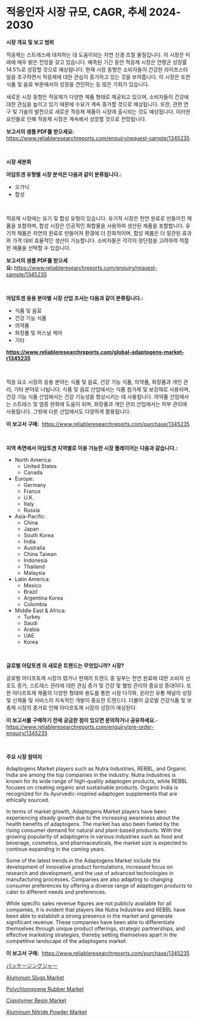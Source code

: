 <p><h1>적응인자 시장 규모, CAGR, 추세 2024-2030</h1></p><p><strong>시장 개요 및 보고 범위</strong></p>
<p><p>적응제는 스트레스에 대처하는 데 도움이되는 자연 신경 조절 물질입니다. 이 시장은 미래에 매우 밝은 전망을 갖고 있습니다. 예측된 기간 동안 적응제 시장은 연평균 성장률 14.5%로 성장할 것으로 예상됩니다. 현재 시장 동향은 소비자들이 건강한 라이프스타일을 추구하면서 적응제에 대한 관심이 증가하고 있는 것을 보여줍니다. 이 시장은 또한 식품 및 음료 부문에서의 성장을 견인하는 등 많은 기회가 있습니다. </p><p>새로운 시장 동향은 적응제가 다양한 제품 형태로 제공되고 있으며, 소비자들이 건강에 대한 관심을 높이고 있기 때문에 수요가 계속 증가할 것으로 예상됩니다. 또한, 관련 연구 및 기술의 발전으로 새로운 적응제 제품이 시장에 출시되는 것도 예상됩니다. 이러한 요인들로 인해 적응제 시장은 계속해서 성장할 것으로 전망됩니다.</p></p>
<p><strong>보고서의 샘플 PDF를 받으세요:</strong> <a href="https://www.reliableresearchreports.com/enquiry/request-sample/1345235">https://www.reliableresearchreports.com/enquiry/request-sample/1345235</a></p>
<p>&nbsp;</p>
<p><strong>시장 세분화</strong></p>
<p><strong>아답토겐 유형별 시장 분석은 다음과 같이 분류됩니다.:</strong></p>
<p><ul><li>오가닉</li><li>합성</li></ul></p>
<p>&nbsp;</p>
<p><p>적응제 시장에는 유기 및 합성 유형이 있습니다. 유기적 시장은 천연 원료로 만들어진 제품을 포함하며, 합성 시장은 인공적인 화합물을 사용하여 생산된 제품을 포함합니다. 유기적 제품은 자연의 원료로 만들어져 환경에 더 친화적이며, 합성 제품은 더 일관된 효과와 가격 대비 효율적인 생산이 가능합니다. 소비자들은 각각의 장단점을 고려하여 적절한 제품을 선택할 수 있습니다.</p></p>
<p><strong>보고서의 샘플 PDF를 받으세요:</strong>&nbsp;<a href="https://www.reliableresearchreports.com/enquiry/request-sample/1345235">https://www.reliableresearchreports.com/enquiry/request-sample/1345235</a></p>
<p>&nbsp;</p>
<p><strong> 아답토겐 응용 분야별 시장 산업 조사는 다음과 같이 분류됩니다.:</strong></p>
<p><ul><li>식품 및 음료</li><li>건강 기능 식품</li><li>의약품</li><li>화장품 및 퍼스널 케어</li><li>기타</li></ul></p>
<p><strong><a href="https://www.reliableresearchreports.com/global-adaptogens-market-r1345235">https://www.reliableresearchreports.com/global-adaptogens-market-r1345235</a></strong></p>
<p>&nbsp;</p>
<p><p>적응 요소 시장의 응용 분야는 식품 및 음료, 건강 기능 식품, 의약품, 화장품과 개인 관리, 기타 분야로 나뉩니다. 식품 및 음료 산업에서는 식품 첨가제 및 보강제로 사용되며, 건강 기능 식품 산업에서는 건강 기능성을 향상시키는 데 사용됩니다. 의약품 산업에서는 스트레스 및 염증 완화에 도움이 되며, 화장품과 개인 관리 산업에서는 피부 관리에 사용됩니다. 그밖에 다른 산업에서도 다양하게 활용됩니다.</p></p>
<p><strong>이 보고서 구매:</strong>&nbsp; <a href="https://www.reliableresearchreports.com/purchase/1345235">https://www.reliableresearchreports.com/purchase/1345235</a></p>
<p>&nbsp;</p>
<p><strong>지역 측면에서 아답토겐 지역별로 이용 가능한 시장 플레이어는 다음과 같습니다.:</strong></p>
<p><ul>
    <li>
        North America:
        <ul>
            <li>United States</li>
            <li>Canada</li>
        </ul>
    </li>
    <li>
        Europe:
        <ul>
            <li>Germany</li>
            <li>France</li>
            <li>U.K.</li>
            <li>Italy</li>
            <li>Russia</li>
        </ul>
    </li>
    <li>
        Asia-Pacific:
        <ul>
            <li>China</li>
            <li>Japan</li>
            <li>South Korea</li>
            <li>India</li>
            <li>Australia</li>
            <li>China Taiwan</li>
            <li>Indonesia</li>
            <li>Thailand</li>
            <li>Malaysia</li>
        </ul>
    </li>
    <li>
        Latin America:
        <ul>
            <li>Mexico</li>
            <li>Brazil</li>
            <li>Argentina Korea</li>
            <li>Colombia</li>
        </ul>
    </li>
    <li>
        Middle East & Africa:
        <ul>
            <li>Turkey</li>
            <li>Saudi</li>
            <li>Arabia</li>
            <li>UAE</li>
            <li>Korea</li>
        </ul>
    </li>
    </ul></p>
<p>&nbsp;</p>
<p><strong>글로벌 아답토겐 의 새로운 트렌드는 무엇입니까? 시장?</strong></p>
<p><p>글로벌 아다프토제 시장의 떴거나 현재의 트렌드 중 일부는 천연 원료에 대한 소비자 선호도 증가, 스트레스 관리에 대한 관심 증가 및 건강 및 웰빙 관리의 중요성 증대이다. 또한 아다프토제 제품의 다양한 형태와 용도를 통한 시장 다각화, 온라인 유통 채널의 성장 및 신제품 및 서비스의 지속적인 개발이 중요한 트렌드다. 더불어 글로벌 건강식품 및 보충제 시장의 증가로 인해 아다프토제 시장의 성장이 예상된다.</p></p>
<p><strong>이 보고서를 구매하기 전에 궁금한 점이 있으면 문의하거나 공유하세요.</strong>- <a href="https://www.reliableresearchreports.com/enquiry/pre-order-enquiry/1345235">https://www.reliableresearchreports.com/enquiry/pre-order-enquiry/1345235</a></p>
<p>&nbsp;</p>
<p><strong>주요 시장 참여자</strong></p>
<p><p>Adaptogens Market players such as Nutra Industries, REBBL, and Organic India are among the top companies in the industry. Nutra Industries is known for its wide range of high-quality adaptogen products, while REBBL focuses on creating organic and sustainable products. Organic India is recognized for its Ayurvedic-inspired adaptogen supplements that are ethically sourced.</p><p>In terms of market growth, Adaptogens Market players have been experiencing steady growth due to the increasing awareness about the health benefits of adaptogens. The market has also been fueled by the rising consumer demand for natural and plant-based products. With the growing popularity of adaptogens in various industries such as food and beverage, cosmetics, and pharmaceuticals, the market size is expected to continue expanding in the coming years.</p><p>Some of the latest trends in the Adaptogens Market include the development of innovative product formulations, increased focus on research and development, and the use of advanced technologies in manufacturing processes. Companies are also adapting to changing consumer preferences by offering a diverse range of adaptogen products to cater to different needs and preferences.</p><p>While specific sales revenue figures are not publicly available for all companies, it is evident that players like Nutra Industries and REBBL have been able to establish a strong presence in the market and generate significant revenue. These companies have been able to differentiate themselves through unique product offerings, strategic partnerships, and effective marketing strategies, thereby setting themselves apart in the competitive landscape of the adaptogens market.</p></p>
<p><strong>이 보고서 구매:</strong>&nbsp;&nbsp;<a href="https://www.reliableresearchreports.com/purchase/1345235">https://www.reliableresearchreports.com/purchase/1345235</a></p>
<p><p><a href="https://medium.com/@dylancoleman70/%E3%83%91%E3%83%83%E3%82%B1%E3%83%BC%E3%82%B8%E3%83%B3%E3%82%B0%E3%82%B8%E3%83%A3%E3%83%BC%E3%82%BA%E5%B8%82%E5%A0%B4-%E6%88%90%E5%8A%9F%E3%81%99%E3%82%8B%E3%83%93%E3%82%B8%E3%83%8D%E3%82%B9%E6%88%A6%E7%95%A5%E3%81%AE%E9%8D%B52031%E5%B9%B4%E3%81%BE%E3%81%A7%E3%81%AE%E4%BA%88%E6%B8%AC-80fea91ab874">パッケージングジャー</a></p><p><a href="https://www.linkedin.com/pulse/global-aluminum-slugs-market-types-applications-major-players-iwjif?trackingId=qdJvgnBOoQQe%2FMBMXeGtEA%3D%3D">Aluminum Slugs Market</a></p><p><a href="https://issuu.com/reportprime-2/docs/polychloroprene-rubber-market-size-2030.pptx">Polychloroprene Rubber Market</a></p><p><a href="https://issuu.com/reportprime-2/docs/copolymer-resin-market-size-2030.pptx">Copolymer Resin Market</a></p><p><a href="https://www.linkedin.com/pulse/aluminum-nitride-powder-market-size-share-amp-trends-analysis-hvadf?trackingId=uV%2F6293YraYtKYYnj00twg%3D%3D">Aluminum Nitride Powder Market</a></p></p>
